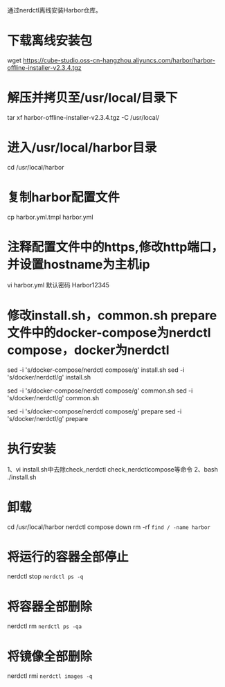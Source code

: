 通过nerdctl离线安装Harbor仓库。

# 下载离线安装包
wget https://cube-studio.oss-cn-hangzhou.aliyuncs.com/harbor/harbor-offline-installer-v2.3.4.tgz

# 解压并拷贝至/usr/local/目录下

tar xf harbor-offline-installer-v2.3.4.tgz -C /usr/local/

# 进入/usr/local/harbor目录
cd /usr/local/harbor
 
# 复制harbor配置文件
cp harbor.yml.tmpl harbor.yml

# 注释配置文件中的https,修改http端口，并设置hostname为主机ip
vi harbor.yml
默认密码 Harbor12345
# 修改install.sh，common.sh prepare 文件中的docker-compose为nerdctl compose，docker为nerdctl
   
sed -i 's/docker-compose/nerdctl compose/g' install.sh
sed -i 's/docker/nerdctl/g' install.sh

sed -i 's/docker-compose/nerdctl compose/g' common.sh
sed -i 's/docker/nerdctl/g' common.sh

sed -i 's/docker-compose/nerdctl compose/g' prepare
sed -i 's/docker/nerdctl/g' prepare

# 执行安装
1、vi install.sh中去除check_nerdctl check_nerdctlcompose等命令
2、bash ./install.sh


# 卸载
cd /usr/local/harbor
nerdctl compose down
rm -rf `find / -name harbor`
# 将运行的容器全部停止
nerdctl stop `nerdctl ps -q`
# 将容器全部删除
nerdctl rm `nerdctl ps -qa`
# 将镜像全部删除
nerdctl rmi `nerdctl images -q`

